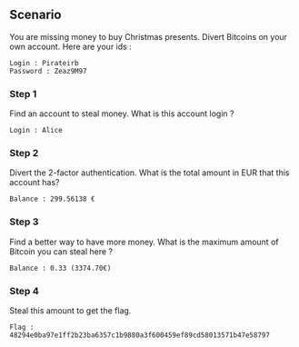 ## Scenario
You are missing money to buy Christmas presents.
Divert Bitcoins on your own account.
Here are your ids :

    Login : Pirateirb
    Password : Zeaz9M97

### Step 1
Find an account to steal money.
What is this account login ? 

    Login : Alice

### Step 2
Divert the 2-factor authentication.
What is the total amount in EUR that this account has?

    Balance : 299.56138 €

### Step 3
Find a better way to have more money. 
What is the maximum amount of Bitcoin you can steal here ?

    Balance : 0.33 (3374.70€)


### Step 4
Steal this amount to get the flag.

    Flag : 48294e0ba97e1ff2b23ba6357c1b9880a3f600459ef89cd58013571b47e58797

